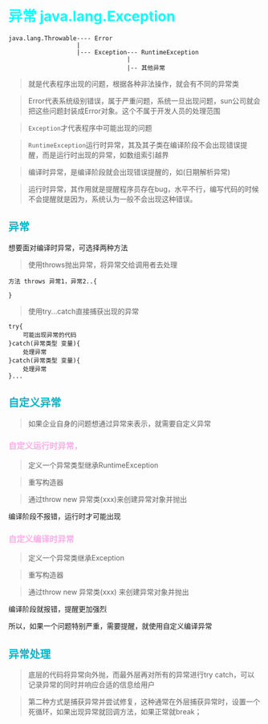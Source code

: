 <style>
h1 {
    color: aqua;
}
h2{
    color: rgb(0, 181, 201);
}
h3,h4 {
    color: #FF70DB93;    
}
</style>


# 异常  java.lang.Exception

    java.lang.Throwable---- Error
                       |
                       |--- Exception--- RuntimeException
                                     |
                                     |-- 其他异常

> 就是代表程序出现的问题，根据各种非法操作，就会有不同的异常类


>Error代表系统级别错误，属于严重问题，系统一旦出现问题，sun公司就会把这些问题封装成Error对象。这个不属于开发人员的处理范围

> `Exception`才代表程序中可能出现的问题

> `RuntimeException`运行时异常，其及其子类在编译阶段不会出现错误提醒，而是运行时出现的异常，如数组索引越界

> 编译时异常，是编译阶段就会出现错误提醒的，如(日期解析异常)

> 运行时异常，其作用就是提醒程序员存在bug，水平不行，编写代码的时候不会提醒就是因为，系统认为一般不会出现这种错误。

## 异常

想要面对编译时异常，可选择两种方法

> 使用throws抛出异常，将异常交给调用者去处理

    方法 throws 异常1，异常2..{

    }

> 使用try...catch直接捕获出现的异常

    try{
        可能出现异常的代码
    }catch(异常类型 变量){
        处理异常
    }catch(异常类型 变量){
        处理异常
    }...


## 自定义异常

> 如果企业自身的问题想通过异常来表示，就需要自定义异常

### 自定义运行时异常，

> 定义一个异常类型继承RuntimeException

> 重写构造器

> 通过throw new 异常类(xxx)来创建异常对象并抛出

编译阶段不报错，运行时才可能出现

### 自定义编译时异常

> 定义一个异常类继承Exception

> 重写构造器

> 通过throw new 异常类(xxx) 来创建异常对象并抛出

编译阶段就报错，提醒更加强烈


所以，如果一个问题特别严重，需要提醒，就使用自定义编译异常



## 异常处理

> 底层的代码将异常向外抛，而最外层再对所有的异常进行try catch，可以记录异常的同时并响应合适的信息给用户

> 第二种方式是捕获异常并尝试修复，这种通常在外层捕获异常时，设置一个死循环，如果出现异常就回调方法，如果正常就break；